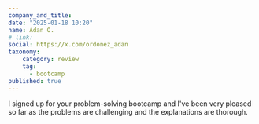```yaml
---
company_and_title: 
date: "2025-01-18 10:20"
name: Adan O.
# link:
social: https://x.com/ordonez_adan
taxonomy:
    category: review
    tag:
      - bootcamp
published: true
---
```


I signed up for your problem-solving bootcamp and I've been very pleased so far as the problems are challenging and the explanations are thorough.
